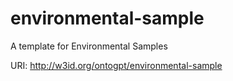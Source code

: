 # environmental-sample

A template for Environmental Samples

URI: http://w3id.org/ontogpt/environmental-sample

